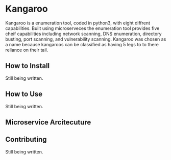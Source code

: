 # Kangaroo
Kangaroo is a enumeration tool, coded in python3, with eight diffrent capabilities. Built using microserveces the enumeration tool provides five cheif capabilities including network scanning, DNS enumeration, directory busting, port scanning, and vulnerability scanning. Kangaroo was chosen as a name because kangaroos can be classified as having 5 legs to to there reliance on their tail.  


## How to Install
Still being written.

## How to Use
Still being written.

## Microservice Arcitecuture

## Contributing
Still being written.

